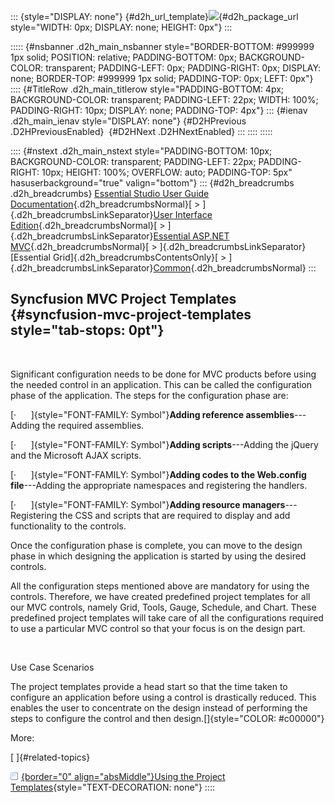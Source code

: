 ::: {style="DISPLAY: none"}
[](ms-xhelp:///?Id=d2h_url_template){#d2h_url_template}![](!package_url!){#d2h_package_url style="WIDTH: 0px; DISPLAY: none; HEIGHT: 0px"}
:::

::::: {#nsbanner .d2h_main_nsbanner style="BORDER-BOTTOM: #999999 1px solid; POSITION: relative; PADDING-BOTTOM: 0px; BACKGROUND-COLOR: transparent; PADDING-LEFT: 0px; PADDING-RIGHT: 0px; DISPLAY: none; BORDER-TOP: #999999 1px solid; PADDING-TOP: 0px; LEFT: 0px"}
:::: {#TitleRow .d2h_main_titlerow style="PADDING-BOTTOM: 4px; BACKGROUND-COLOR: transparent; PADDING-LEFT: 22px; WIDTH: 100%; PADDING-RIGHT: 10px; DISPLAY: none; PADDING-TOP: 4px"}
::: {#ienav .d2h_main_ienav style="DISPLAY: none"}
[](ms-xhelp:///?Id=6855dbfa-16bb-4e08-b953-e1e7501ec189){#D2HPrevious .D2HPreviousEnabled}  [](ms-xhelp:///?Id=456cf726-b9f6-4b41-bc38-d2deca35cb1a){#D2HNext .D2HNextEnabled}
:::
::::
:::::

:::: {#nstext .d2h_main_nstext style="PADDING-BOTTOM: 10px; BACKGROUND-COLOR: transparent; PADDING-LEFT: 22px; PADDING-RIGHT: 10px; HEIGHT: 100%; OVERFLOW: auto; PADDING-TOP: 5px" hasuserbackground="true" valign="bottom"}
::: {#d2h_breadcrumbs .d2h_breadcrumbs}
[Essential Studio User Guide Documentation](ms-xhelp:///?Id=12457748-09e3-4d74-a240-8e049cedf030){.d2h_breadcrumbsNormal}[ \> ]{.d2h_breadcrumbsLinkSeparator}[User Interface Edition](ms-xhelp:///?Id=c29296b7-531c-413b-a0ec-488ca1f7f669){.d2h_breadcrumbsNormal}[ \> ]{.d2h_breadcrumbsLinkSeparator}[Essential ASP.NET MVC](ms-xhelp:///?Id=4b14e7d1-65c4-4f67-b1aa-2c37709905a5){.d2h_breadcrumbsNormal}[ \> ]{.d2h_breadcrumbsLinkSeparator}[Essential Grid]{.d2h_breadcrumbsContentsOnly}[ \> ]{.d2h_breadcrumbsLinkSeparator}[Common](ms-xhelp:///?Id=49a475aa-006c-4335-93c8-97725e766e43){.d2h_breadcrumbsNormal}
:::

## Syncfusion MVC Project Templates {#syncfusion-mvc-project-templates style="tab-stops: 0pt"}

 

Significant configuration needs to be done for MVC products before using the needed control in an application. This can be called the configuration phase of the application. The steps for the configuration phase are:

[·      ]{style="FONT-FAMILY: Symbol"}**Adding reference assemblies**---Adding the required assemblies.

[·      ]{style="FONT-FAMILY: Symbol"}**Adding scripts**---Adding the jQuery and the Microsoft AJAX scripts.

[·      ]{style="FONT-FAMILY: Symbol"}**Adding codes to the Web.config file**---Adding the appropriate namespaces and registering the handlers.

[·      ]{style="FONT-FAMILY: Symbol"}**Adding resource managers**---Registering the CSS and scripts that are required to display and add functionality to the controls.

Once the configuration phase is complete, you can move to the design phase in which designing the application is started by using the desired controls.

All the configuration steps mentioned above are mandatory for using the controls. Therefore, we have created predefined project templates for all our MVC controls, namely Grid, Tools, Gauge, Schedule, and Chart. These predefined project templates will take care of all the configurations required to use a particular MVC control so that your focus is on the design part.

 

Use Case Scenarios

The project templates provide a head start so that the time taken to configure an application before using a control is drastically reduced. This enables the user to concentrate on the design instead of performing the steps to configure the control and then design.[]{style="COLOR: #c00000"}

More:

[ ]{#related-topics}

[![](button.gif){border="0" align="absMiddle"}Using the Project Templates](ms-xhelp:///?Id=456cf726-b9f6-4b41-bc38-d2deca35cb1a){style="TEXT-DECORATION: none"}
::::
